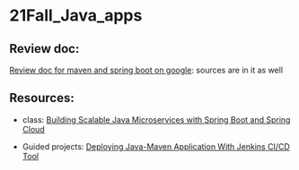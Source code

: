 # 21Fall_Java_apps

## Review doc:

[Review doc for maven and spring boot on google](https://docs.google.com/document/d/1pt-XgUzorwn7XqqC_bdDw7Cc91t6Plz1-WyU_N80GDg/edit?usp=sharing): sources are in it as well

## Resources:

- class: [Building Scalable Java Microservices with Spring Boot and Spring Cloud](https://www.coursera.org/learn/google-cloud-java-spring#syllabus)

- Guided projects: [Deploying Java-Maven Application With Jenkins CI/CD Tool](https://www.coursera.org/projects/deploying-java-maven-application-with-jenkins-ci-cd-tool)
